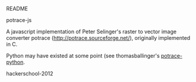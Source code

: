 README

potrace-js

A javascript implementation of Peter Selinger's raster to vector
image converter potrace (http://potrace.sourceforge.net/),
originally implemented in C.

Python may have existed at some point (see thomasballinger's [potrace-python](https://github.com/thomasballinger/potrace-python/).

hackerschool-2012
